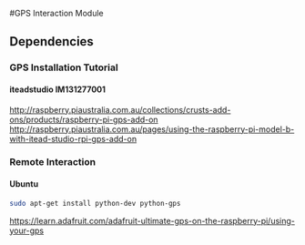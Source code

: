 #GPS Interaction Module 

## Dependencies 
### GPS Installation Tutorial
#### iteadstudio IM131277001

http://raspberry.piaustralia.com.au/collections/crusts-add-ons/products/raspberry-pi-gps-add-on
http://raspberry.piaustralia.com.au/pages/using-the-raspberry-pi-model-b-with-itead-studio-rpi-gps-add-on

### Remote Interaction 
#### Ubuntu

```bash
sudo apt-get install python-dev python-gps
```

https://learn.adafruit.com/adafruit-ultimate-gps-on-the-raspberry-pi/using-your-gps

